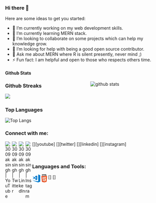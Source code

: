 ### Hi there 👋

Here are some ideas to get you started:

- 🔭 I’m currently working on my web development skills.
- 🌱 I’m currently learning MERN stack.
- 👯 I’m looking to collaborate on some projects which can help my knowledge grow.
- 🤔 I’m looking for help with being a good open source contributor.
- 💬 Ask me about MERN where R is silent presently, never mind ;)
- ⚡ Fun fact: I am helpful and open to those who respects others time.

#### Github Stats
<img src="https://github-readme-stats.vercel.app/api?username=3009aksingh&show_icons=true&theme=gotham" alt="github stats" width="45%" align="right"/>

### Github Streaks
<img src="https://github-readme-streak-stats.herokuapp.com/?user=3009aksingh&theme=dark" width="48%" >

### Top Languages
 ![Top Langs](https://github-readme-stats.vercel.app/api/top-langs/?username=3009aksingh&layout=compact)

### Connect with me:

[<img align="left" alt="3009aksingh | YouTube" width="22px" src="https://cdn.jsdelivr.net/npm/simple-icons@v3/icons/youtube.svg" />][youtube]
[<img align="left" alt="3009aksingh | Twitter" width="22px" src="https://cdn.jsdelivr.net/npm/simple-icons@v3/icons/twitter.svg" />][twitter]
[<img align="left" alt="3009aksingh | LinkedIn" width="22px" src="https://cdn.jsdelivr.net/npm/simple-icons@v3/icons/linkedin.svg" />][linkedin]
[<img align="left" alt="3009aksingh | Instagram" width="22px" src="https://cdn.jsdelivr.net/npm/simple-icons@v3/icons/instagram.svg" />][instagram]

<br />

### Languages and Tools:

[<img align="left" alt="Visual Studio Code" width="26px" src="https://raw.githubusercontent.com/github/explore/80688e429a7d4ef2fca1e82350fe8e3517d3494d/topics/visual-studio-code/visual-studio-code.png" />]
[<img align="left" alt="HTML5" width="26px" src="https://raw.githubusercontent.com/github/explore/80688e429a7d4ef2fca1e82350fe8e3517d3494d/topics/html/html.png" />]
